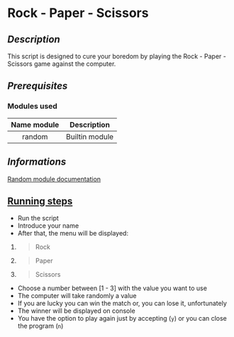# Rock - Paper - Scissors

## <i>Description</i>

This script is designed to cure your boredom by playing the Rock - Paper - Scissors game against the computer.

## <i>Prerequisites</i>
### Modules used 
| Name module |   Description    |
|:-----------:|:----------------:|
|   random    |  Builtin module  |

## <i>Informations</i>

[Random module documentation](https://docs.python.org/3/library/random.html)

## <u>Running steps</u>

- Run the script
- Introduce your name
- After that, the menu will be displayed:
1. >Rock
2. >Paper
3. >Scissors
- Choose a number between [1 - 3] with the value you want to use
- The computer will take randomly a value
- If you are lucky you can win the match or, you can lose it, unfortunately
- The winner will be displayed on console
- You have the option to play again just by accepting (`y`) or you can close the program (`n`)